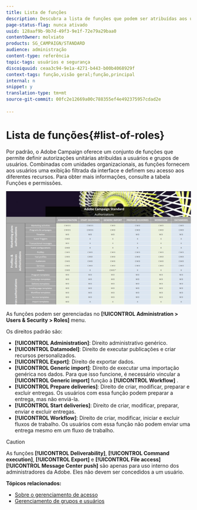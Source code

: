 ```yaml
---
title: Lista de funções
description: Descubra a lista de funções que podem ser atribuídas aos usuários.
page-status-flag: nunca ativado
uuid: 128aaf9b-9b7d-49f3-9e1f-72e79a29baa0
contentOwner: molviato
products: SG_CAMPAIGN/STANDARD
audience: administração
content-type: referência
topic-tags: usuários e segurança
discoiquuid: ceaa3c94-9e1a-4271-b443-b00b4068929f
context-tags: função,visão geral;função,principal
internal: n
snippet: y
translation-type: tm+mt
source-git-commit: 00fc2e12669a00c788355ef4e492375957cdad2e

---
```



# Lista de funções{#list-of-roles}

Por padrão, o Adobe Campaign oferece um conjunto de funções que permite definir autorizações unitárias atribuídas a usuários e grupos de usuários. Combinadas com unidades organizacionais, as funções fornecem aos usuários uma exibição filtrada da interface e definem seu acesso aos diferentes recursos. Para obter mais informações, consulte a tabela [](https://docs.campaign.adobe.com/doc/standard/en/Technotes/AdobeCampaign-ACSRights.pdf)Funções e permissões.

[![imagem](/help/administration/using/assets/user_management_3.png)](https://docs.campaign.adobe.com/doc/standard/en/Technotes/AdobeCampaign-ACSRights.pdf)

As funções podem ser gerenciadas no **[!UICONTROL Administration > Users & Security > Roles]** menu.

Os direitos padrão são:

* **[!UICONTROL Administration]**: Direito administrativo genérico.
* **[!UICONTROL Datamodel]**: Direito de executar publicações e criar recursos personalizados.
* **[!UICONTROL Export]**: Direito de exportar dados.
* **[!UICONTROL Generic import]**: Direito de executar uma importação genérica nos dados. Para que isso funcione, é necessário vincular a **[!UICONTROL Generic import]** função à **[!UICONTROL Workflow]** .
* **[!UICONTROL Prepare deliveries]**: Direito de criar, modificar, preparar e excluir entregas. Os usuários com essa função podem preparar a entrega, mas não enviá-la.
* **[!UICONTROL Start deliveries]**: Direito de criar, modificar, preparar, enviar e excluir entregas.
* **[!UICONTROL Workflow]**: Direito de criar, modificar, iniciar e excluir fluxos de trabalho. Os usuários com essa função não podem enviar uma entrega mesmo em um fluxo de trabalho.

>[!CAUTION]
>
>As funções **[!UICONTROL Deliverability]**, **[!UICONTROL Command execution]**, **[!UICONTROL Export]** e **[!UICONTROL File access]** **[!UICONTROL Message Center push]** são apenas para uso interno dos administradores da Adobe. Eles não devem ser concedidos a um usuário.

**Tópicos relacionados:**

* [Sobre o gerenciamento de acesso](../../administration/using/about-access-management.md)
* [Gerenciamento de grupos e usuários](../../administration/using/managing-groups-and-users.md)

